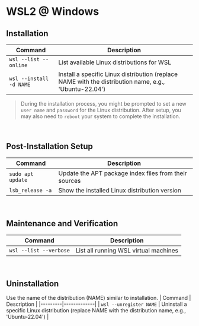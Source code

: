 # WSL2 @ Windows

## Installation
| Command | Description |
|---------|-------------|
| `wsl --list --online` | List available Linux distributions for WSL |
| `wsl --install -d NAME` | Install a specific Linux distribution (replace NAME with the distribution name, e.g., 'Ubuntu-22.04') |


> During the installation process, you might be prompted to set a new `user name` and `password` for the Linux distribution. 
> After setup, you may also need to `reboot` your system to complete the installation.

<br>

## Post-Installation Setup
| Command | Description |
|---------|-------------|
| `sudo apt update` | Update the APT package index files from their sources |
| `lsb_release -a` | Show the installed Linux distribution version |

<br>

## Maintenance and Verification
| Command | Description |
|---------|-------------|
| `wsl --list --verbose` | List all running WSL virtual machines |

<br>

## Uninstallation
Use the name of the distribution (NAME) similar to installation.
| Command | Description |
|---------|-------------|
| `wsl --unregister NAME` | Uninstall a specific Linux distribution (replace NAME with the distribution name, e.g., 'Ubuntu-22.04') |